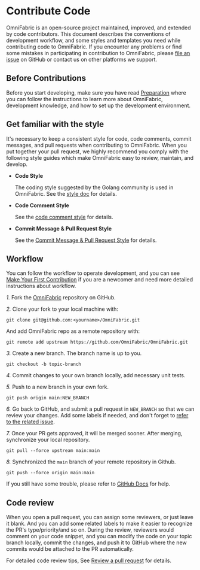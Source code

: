 # **Contribute Code**

OmniFabric is an open-source project maintained, improved, and extended by code contributors.
This document describes the conventions of development workflow, and some styles and templates you need while contributing code to OmniFabric. If you encounter any problems or find some mistakes in participating in contribution to OmniFabric, please [file an issue](https://github.com/OmniFabric/OmniFabric/issues) on GitHub or contact us on other platforms we support.

## **Before Contributions**

Before you start developing, make sure you have read [Preparation](preparation.md) where you can follow the instructions to learn more about OmniFabric, development knowledge, and how to set up the development environment.

## **Get familiar with the style** <a name="get-familiar-with-style"></a>

It's necessary to keep a consistent style for code, code comments, commit messages, and pull requests when contributing to OmniFabric. When you put together your pull request, we highly recommend you comply with the following style guides which make OmniFabric easy to review, maintain, and develop.

* **Code Style**

   The coding style suggested by the Golang community is used in OmniFabric. See the [style doc](https://github.com/golang/go/wiki/CodeReviewComments) for details.

* **Code Comment Style**

  See the [code comment style](../Code-Style/code-comment-style.md) for details.

* **Commit Message & Pull Request Style**

   See the [Commit Message & Pull Request Style](../Code-Style/code-comment-style.md) for details.

## **Workflow<c name="workflow"></c>**

   You can follow the workflow to operate development, and you can see [Make Your First Contribution](../make-your-first-contribution.md) if you are a newcomer and need more detailed instructions about workflow.

*1.* Fork the [OmniFabric](https://github.com/OmniFabric/OmniFabric) repository on GitHub.

*2.* Clone your fork to your local machine with:

```
git clone git@github.com:<yourname>/OmniFabric.git
```

And add OmniFabric repo as a remote repository with:

```
git remote add upstream https://github.com/OmniFabric/OmniFabric.git
```

*3.* Create a new branch. The branch name is up to you.

```
git checkout -b topic-branch
```

*4.* Commit changes to your own branch locally, add necessary unit tests.

*5.* Push to a new branch in your own fork.

```
git push origin main:NEW_BRANCH
```

*6.* Go back to GitHub, and submit a pull request in `NEW_BRANCH` so that we can review your changes. Add some labels if needed, and don't forget to [refer to the related issue](https://docs.github.com/en/issues/tracking-your-work-with-issues/linking-a-pull-request-to-an-issue).

*7.* Once your PR gets approved, it will be merged sooner. After merging, synchronize your local repository.

```
git pull --force upstream main:main
```

*8.* Synchronized the `main` branch of your remote repository in Github.

```
git push --force origin main:main
```

If you still have some trouble, please refer to [GitHub Docs](https://docs.github.com/en) for help.

## **Code review**

When you open a pull request, you can assign some reviewers, or just leave it blank. And you can add some related labels to make it easier to recognize the PR's type/priority/and so on. During the review, reviewers would comment on your code snippet, and you can modify the code on your topic branch locally, commit the changes, and push it to GitHub where the new commits would be attached to the PR automatically.

For detailed code review tips, See [Review a pull request](review-a-pull-request.md) for details.
